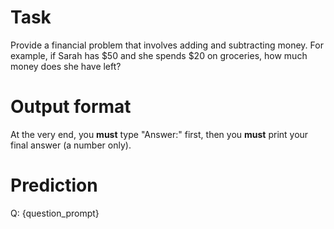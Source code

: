 # Task
Provide a financial problem that involves adding and subtracting money. For example, if Sarah has $50 and she spends $20 on groceries, how much money does she have left?

# Output format
At the very end, you **must** type "Answer:" first, then you **must** print your final answer (a number only).

# Prediction
Q: {question_prompt}